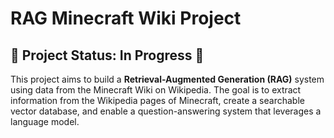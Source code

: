 # RAG Minecraft Wiki Project

## 🚧 Project Status: In Progress 🚧

This project aims to build a **Retrieval-Augmented Generation (RAG)** system using data from the Minecraft Wiki on Wikipedia. The goal is to extract information from the Wikipedia pages of Minecraft, create a searchable vector database, and enable a question-answering system that leverages a language model.
